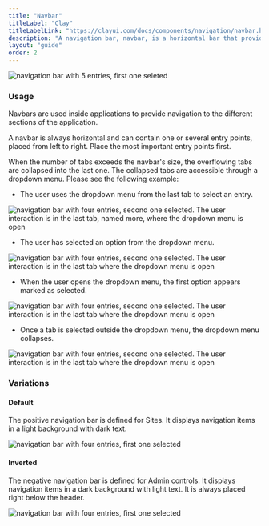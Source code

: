 ```yaml
---
title: "Navbar"
titleLabel: "Clay"
titleLabelLink: "https://clayui.com/docs/components/navigation/navbar.html"
description: "A navigation bar, navbar, is a horizontal bar that provides several access points to different parts of a system."
layout: "guide"
order: 2
---
```

![navigation bar with 5 entries, first one seleted](/lexicon/images/Navbar.jpg)

### Usage

Navbars are used inside applications to provide navigation to the different sections of the application.

A navbar is always horizontal and can contain one or several entry points, placed from left to right. Place the most important entry points first.

When the number of tabs exceeds the navbar's size, the overflowing tabs are collapsed into the last one. The collapsed tabs are accessible through a dropdown menu. Please see the following example:

* The user uses the dropdown menu from the last tab to select an entry.

![navigation bar with four entries, second one selected. The user interaction is in the last tab, named more, where the dropdown menu is open](/lexicon/images/NavbarSecondSelectedDropMenuOpen.jpg)

* The user has selected an option from the dropdown menu.

![navigation bar with four entries, second one selected. The user interaction is in the last tab where the dropdown menu is open](/lexicon/images/NavbarLastSelected.jpg)

* When the user opens the dropdown menu, the first option appears marked as selected.

![navigation bar with four entries, second one selected. The user interaction is in the last tab where the dropdown menu is open](/lexicon/images/NavbarLastSelectedDropMenuOpen.jpg)

* Once a tab is selected outside the dropdown menu, the dropdown menu collapses.

![navigation bar with four entries, second one selected. The user interaction is in the last tab where the dropdown menu is open](/lexicon/images/NavbarDropdown.jpg)

### Variations

#### Default

The positive navigation bar is defined for Sites. It displays navigation items in a light background with dark text.

![navigation bar with four entries, first one selected](/lexicon/images/NavbarPositive.jpg)

#### Inverted

The negative navigation bar is defined for Admin controls. It displays navigation items in a dark background with light text. It is always placed right below the header.

![navigation bar with four entries, first one selected](/lexicon/images/Navbar.jpg)